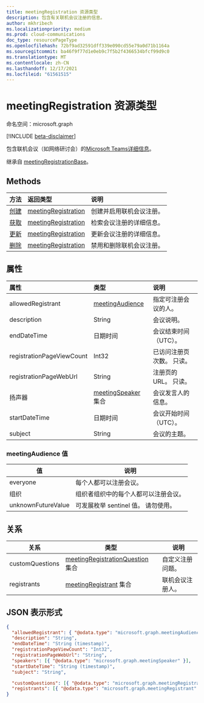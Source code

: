 ```yaml
---
title: meetingRegistration 资源类型
description: 包含有关联机会议注册的信息。
author: mkhribech
ms.localizationpriority: medium
ms.prod: cloud-communications
doc_type: resourcePageType
ms.openlocfilehash: 72bf9ad32591dff339e090cd55e79a0d71b1164a
ms.sourcegitcommit: ba46f9f77d1e0eb9c7f5b2f4366534bfcf99d9c0
ms.translationtype: MT
ms.contentlocale: zh-CN
ms.lasthandoff: 12/17/2021
ms.locfileid: "61561515"
---
```

# <a name="meetingregistration-resource-type"></a>meetingRegistration 资源类型

命名空间：microsoft.graph

[!INCLUDE [beta-disclaimer](../../includes/beta-disclaimer.md)]

包含联机会议（如网络研讨会）的[Microsoft Teams详细信息](https://support.microsoft.com/en-us/office/get-started-with-teams-webinars-42f3f874-22dc-4289-b53f-bbc1a69013e3)。 

继承自 [meetingRegistrationBase](meetingregistrationbase.md)。

## <a name="methods"></a>Methods

| 方法 | 返回类型 | 说明 |
| :----- | :---------- | :---------- |
|[创建](../api/meetingregistration-post.md) | [meetingRegistration](meetingregistration.md) | 创建并启用联机会议注册。 |
|[获取](../api/meetingregistration-get.md) | [meetingRegistration](meetingregistration.md) | 检索会议注册的详细信息。 |
|[更新](../api/meetingregistration-update.md) | [meetingRegistration](meetingregistration.md) | 更新会议注册的详细信息。 |
|[删除](../api/meetingregistration-delete.md) | [meetingRegistration](meetingregistration.md) | 禁用和删除联机会议注册。 |

## <a name="properties"></a>属性

| 属性 | 类型 | 说明 |
| :------- | :--- | :---------- |
| allowedRegistrant | [meetingAudience](#meetingaudience-values) | 指定可注册会议的人。 |
| description | String | 会议说明。 |
| endDateTime | 日期时间 | 会议结束时间（UTC）。 |
| registrationPageViewCount | Int32 | 已访问注册页次数。 只读。 |
| registrationPageWebUrl | String | 注册页的 URL。 只读。 |
| 扬声器 | [meetingSpeaker](meetingSpeaker.md) 集合 | 会议发言人的信息。 |
| startDateTime | 日期时间 | 会议开始时间（UTC）。 |
| subject | String | 会议的主题。 |

### <a name="meetingaudience-values"></a>meetingAudience 值

| 值              | 说明 |
| ------------------ | ----------- |
| everyone           | 每个人都可以注册会议。 |
| 组织       | 组织者组织中的每个人都可以注册会议。 |
| unknownFutureValue | 可发展枚举 sentinel 值。 请勿使用。 |

## <a name="relationships"></a>关系

| 关系 | 类型 | 说明 |
| ------------ | ---- | ----------- |
| customQuestions | [meetingRegistrationQuestion](meetingRegistrationQuestion.md) 集合| 自定义注册问题。 |
| registrants | [meetingRegistrant](meetingRegistrant.md) 集合 | 联机会议注册人。 |

## <a name="json-representation"></a>JSON 表示形式

<!-- {
  "blockType": "resource",
  "@odata.type": "microsoft.graph.meetingRegistration"
}-->

```json
{
  "allowedRegistrant": { "@odata.type": "microsoft.graph.meetingAudience" },
  "description": "String",
  "endDateTime": "String (timestamp)",
  "registrationPageViewCount": "Int32",
  "registrationPageWebUrl": "String",
  "speakers": [{ "@odata.type": "microsoft.graph.meetingSpeaker" }],
  "startDateTime": "String (timestamp)",
  "subject": "String",

  "customQuestions": [{ "@odata.type": "microsoft.graph.meetingRegistrationQuestion" }],
  "registrants": [{ "@odata.type": "microsoft.graph.meetingRegistrant" }]
}
```
